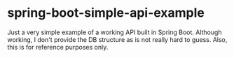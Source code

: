 # spring-boot-simple-api-example
Just a very simple example of a working API built in Spring Boot. Although working, I don't provide the DB structure as is not really hard to guess. 
Also, this is for reference purposes only.
